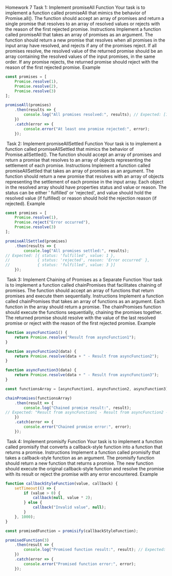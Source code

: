 Homework 7
Task 1: Implement promiseAll Function
Your task is to implement a function called promiseAll that mimics the behavior of Promise.all(). The function should
accept an array of promises and return a single promise that resolves to an array of resolved values or rejects with the
reason of the first rejected promise.
Instructions
Implement a function called promiseAll that takes an array of promises as an argument.
The function should return a new promise that resolves when all promises in the input array have resolved, and rejects
if any of the promises reject.
If all promises resolve, the resolved value of the returned promise should be an array containing the resolved values of
the input promises, in the same order.
If any promise rejects, the returned promise should reject with the reason of the first rejected promise.
Example

```jsx
const promises = [
    Promise.resolve(1),
    Promise.resolve(2),
    Promise.resolve(3)
];

promiseAll(promises)
    .then(results => {
        console.log("All promises resolved:", results); // Expected: [1, 2, 3]
    })
    .catch(error => {
        console.error("At least one promise rejected:", error);
    });
```

​
Task 2: Implement promiseAllSettled Function
Your task is to implement a function called promiseAllSettled that mimics the behavior of Promise.allSettled(). The
function should accept an array of promises and return a promise that resolves to an array of objects representing the
settlement of each promise.
Instructions
Implement a function called promiseAllSettled that takes an array of promises as an argument.
The function should return a new promise that resolves with an array of objects representing the settlement of each
promise in the input array.
Each object in the resolved array should have properties status and value or reason. The status can be either '
fulfilled' or 'rejected', and value should hold the resolved value (if fulfilled) or reason should hold the rejection
reason (if rejected).
Example

```jsx
const promises = [
    Promise.resolve(1),
    Promise.reject("Error occurred"),
    Promise.resolve(3)
];

promiseAllSettled(promises)
    .then(results => {
        console.log("All promises settled:", results);
// Expected: [{ status: 'fulfilled', value: 1 },
//            { status: 'rejected', reason: 'Error occurred' },
//            { status: 'fulfilled', value: 3 }]
    });
```

​
Task 3: Implement Chaining of Promises as a Separate Function
Your task is to implement a function called chainPromises that facilitates chaining of promises. The function should
accept an array of functions that return promises and execute them sequentially.
Instructions
Implement a function called chainPromises that takes an array of functions as an argument.
Each function in the array should return a promise.
The chainPromises function should execute the functions sequentially, chaining the promises together.
The returned promise should resolve with the value of the last resolved promise or reject with the reason of the first
rejected promise.
Example

```jsx
function asyncFunction1() {
    return Promise.resolve("Result from asyncFunction1");
}

function asyncFunction2(data) {
    return Promise.resolve(data + " - Result from asyncFunction2");
}

function asyncFunction3(data) {
    return Promise.resolve(data + " - Result from asyncFunction3");
}

const functionsArray = [asyncFunction1, asyncFunction2, asyncFunction3];

chainPromises(functionsArray)
    .then(result => {
        console.log("Chained promise result:", result);
// Expected: "Result from asyncFunction1 - Result from asyncFunction2 - Result from asyncFunction3"
    })
    .catch(error => {
        console.error("Chained promise error:", error);
    });
```

​
Task 4: Implement promisify Function
Your task is to implement a function called promisify that converts a callback-style function into a function that
returns a promise.
Instructions
Implement a function called promisify that takes a callback-style function as an argument.
The promisify function should return a new function that returns a promise.
The new function should execute the original callback-style function and resolve the promise with its result or reject
the promise with any error encountered.
Example

```jsx
function callbackStyleFunction(value, callback) {
    setTimeout(() => {
        if (value > 0) {
            callback(null, value * 2);
        } else {
            callback("Invalid value", null);
        }
    }, 1000);
}

const promisedFunction = promisify(callbackStyleFunction);

promisedFunction(3)
    .then(result => {
        console.log("Promised function result:", result); // Expected: 6
    })
    .catch(error => {
        console.error("Promised function error:", error);
    });
```
